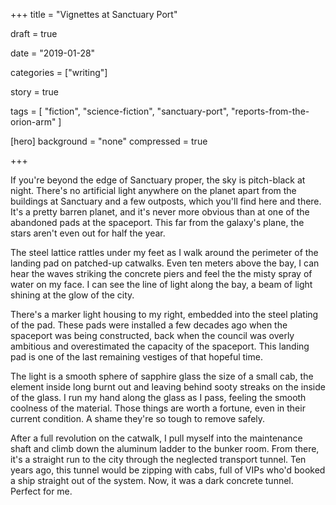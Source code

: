 
+++
title = "Vignettes at Sanctuary Port"

draft = true

date = "2019-01-28"

categories = ["writing"]

story = true

tags = [
     "fiction",
     "science-fiction",
     "sanctuary-port",
     "reports-from-the-orion-arm"
     ]

[hero]
background = "none"
compressed = true

+++

If you're beyond the edge of Sanctuary proper, the sky is pitch-black at
night. There's no artificial light anywhere on the planet apart from the
buildings at Sanctuary and a few outposts, which you'll find here and there.
It's a pretty barren planet, and it's never more obvious than at one of the
abandoned pads at the spaceport. This far from the galaxy's plane, the stars
aren't even out for half the year.

The steel lattice rattles under my feet as I walk around the perimeter of the
landing pad on patched-up catwalks. Even ten meters above the bay, I can hear
the waves striking the concrete piers and feel the the misty spray of water on
my face. I can see the line of light along the bay, a beam of light shining at
the glow of the city.

There's a marker light housing to my right, embedded into the steel plating of
the pad. These pads were installed a few decades ago when the spaceport was
being constructed, back when the council was overly ambitious and
overestimated the capacity of the spaceport. This landing pad is one of the
last remaining vestiges of that hopeful time.

The light is a smooth sphere of sapphire glass the size of a small cab, the
element inside long burnt out and leaving behind sooty streaks on the inside
of the glass. I run my hand along the glass as I pass, feeling the smooth
coolness of the material. Those things are worth a fortune, even in their
current condition. A shame they're so tough to remove safely.

After a full revolution on the catwalk, I pull myself into the maintenance
shaft and climb down the aluminum ladder to the bunker room. From there, it's
a straight run to the city through the neglected transport tunnel. Ten years
ago, this tunnel would be zipping with cabs, full of VIPs who'd booked a ship
straight out of the system. Now, it was a dark concrete tunnel. Perfect for
me.